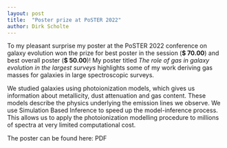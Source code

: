 ```yaml
---
layout: post
title:  "Poster prize at PoSTER 2022"
author: Dirk Scholte
---
```


To my pleasant surprise my poster at the PoSTER 2022 conference on galaxy evolution won the prize for best poster in the session (**$ 70.00**) and best overall poster (**$ 50.00**)! My poster titled *The role of gas in galaxy evolution in the largest surveys* highlights some of my work deriving gas masses for galaxies in large spectroscopic surveys. 

We studied galaxies using photoionization models, which gives us information about metallicity, dust attenuation and gas content. These models describe the physics underlying the emission lines we observe. We use Simulation Based Inference to speed up the model-inference process. This allows us to apply the photoionization modelling procedure to millions of spectra at very limited computational cost.

The poster can be found here: PDF
